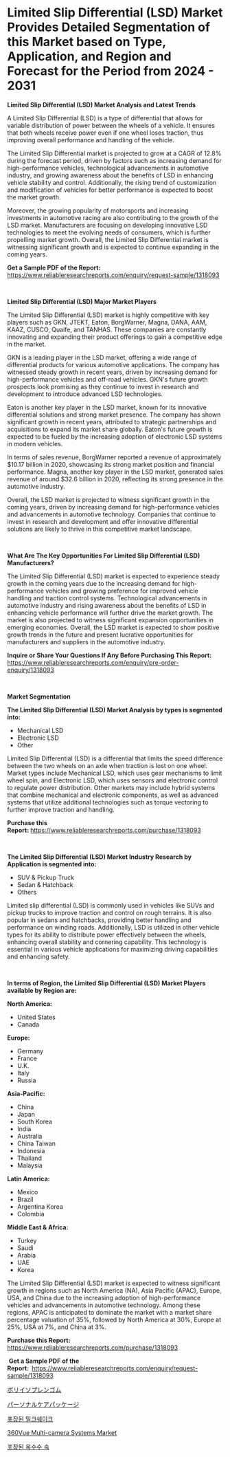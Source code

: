 <p><h1>Limited Slip Differential (LSD) Market Provides Detailed Segmentation of this Market based on Type, Application, and Region and Forecast for the Period from 2024 - 2031</h1></p><p><strong>Limited Slip Differential (LSD) Market Analysis and Latest Trends</strong></p>
<p><p>A Limited Slip Differential (LSD) is a type of differential that allows for variable distribution of power between the wheels of a vehicle. It ensures that both wheels receive power even if one wheel loses traction, thus improving overall performance and handling of the vehicle.</p><p>The Limited Slip Differential market is projected to grow at a CAGR of 12.8% during the forecast period, driven by factors such as increasing demand for high-performance vehicles, technological advancements in automotive industry, and growing awareness about the benefits of LSD in enhancing vehicle stability and control. Additionally, the rising trend of customization and modification of vehicles for better performance is expected to boost the market growth.</p><p>Moreover, the growing popularity of motorsports and increasing investments in automotive racing are also contributing to the growth of the LSD market. Manufacturers are focusing on developing innovative LSD technologies to meet the evolving needs of consumers, which is further propelling market growth. Overall, the Limited Slip Differential market is witnessing significant growth and is expected to continue expanding in the coming years.</p></p>
<p><strong>Get a Sample PDF of the Report:&nbsp;</strong> <a href="https://www.reliableresearchreports.com/enquiry/request-sample/1318093">https://www.reliableresearchreports.com/enquiry/request-sample/1318093</a></p>
<p>&nbsp;</p>
<p><strong>Limited Slip Differential (LSD) Major Market Players</strong></p>
<p><p>The Limited Slip Differential (LSD) market is highly competitive with key players such as GKN, JTEKT, Eaton, BorgWarner, Magna, DANA, AAM, KAAZ, CUSCO, Quaife, and TANHAS. These companies are constantly innovating and expanding their product offerings to gain a competitive edge in the market.</p><p>GKN is a leading player in the LSD market, offering a wide range of differential products for various automotive applications. The company has witnessed steady growth in recent years, driven by increasing demand for high-performance vehicles and off-road vehicles. GKN's future growth prospects look promising as they continue to invest in research and development to introduce advanced LSD technologies.</p><p>Eaton is another key player in the LSD market, known for its innovative differential solutions and strong market presence. The company has shown significant growth in recent years, attributed to strategic partnerships and acquisitions to expand its market share globally. Eaton's future growth is expected to be fueled by the increasing adoption of electronic LSD systems in modern vehicles.</p><p>In terms of sales revenue, BorgWarner reported a revenue of approximately $10.17 billion in 2020, showcasing its strong market position and financial performance. Magna, another key player in the LSD market, generated sales revenue of around $32.6 billion in 2020, reflecting its strong presence in the automotive industry.</p><p>Overall, the LSD market is projected to witness significant growth in the coming years, driven by increasing demand for high-performance vehicles and advancements in automotive technology. Companies that continue to invest in research and development and offer innovative differential solutions are likely to thrive in this competitive market landscape.</p></p>
<p>&nbsp;</p>
<p><strong>What Are The Key Opportunities For Limited Slip Differential (LSD) Manufacturers?</strong></p>
<p><p>The Limited Slip Differential (LSD) market is expected to experience steady growth in the coming years due to the increasing demand for high-performance vehicles and growing preference for improved vehicle handling and traction control systems. Technological advancements in automotive industry and rising awareness about the benefits of LSD in enhancing vehicle performance will further drive the market growth. The market is also projected to witness significant expansion opportunities in emerging economies. Overall, the LSD market is expected to show positive growth trends in the future and present lucrative opportunities for manufacturers and suppliers in the automotive industry.</p></p>
<p><strong>Inquire or Share Your Questions If Any Before Purchasing This Report:</strong> <a href="https://www.reliableresearchreports.com/enquiry/pre-order-enquiry/1318093">https://www.reliableresearchreports.com/enquiry/pre-order-enquiry/1318093</a></p>
<p>&nbsp;</p>
<p><strong>Market Segmentation</strong></p>
<p><strong>The Limited Slip Differential (LSD) Market Analysis by types is segmented into:</strong></p>
<p><ul><li>Mechanical LSD</li><li>Electronic LSD</li><li>Other</li></ul></p>
<p><p>Limited Slip Differential (LSD) is a differential that limits the speed difference between the two wheels on an axle when traction is lost on one wheel. Market types include Mechanical LSD, which uses gear mechanisms to limit wheel spin, and Electronic LSD, which uses sensors and electronic control to regulate power distribution. Other markets may include hybrid systems that combine mechanical and electronic components, as well as advanced systems that utilize additional technologies such as torque vectoring to further improve traction and handling.</p></p>
<p><strong>Purchase this Report:&nbsp;</strong><a href="https://www.reliableresearchreports.com/purchase/1318093">https://www.reliableresearchreports.com/purchase/1318093</a></p>
<p>&nbsp;</p>
<p><strong>The Limited Slip Differential (LSD) Market Industry Research by Application is segmented into:</strong></p>
<p><ul><li>SUV & Pickup Truck</li><li>Sedan & Hatchback</li><li>Others</li></ul></p>
<p><p>Limited slip differential (LSD) is commonly used in vehicles like SUVs and pickup trucks to improve traction and control on rough terrains. It is also popular in sedans and hatchbacks, providing better handling and performance on winding roads. Additionally, LSD is utilized in other vehicle types for its ability to distribute power effectively between the wheels, enhancing overall stability and cornering capability. This technology is essential in various vehicle applications for maximizing driving capabilities and enhancing safety.</p></p>
<p>&nbsp;</p>
<p><strong>In terms of Region, the Limited Slip Differential (LSD) Market Players available by Region are:</strong></p>
<p>
    <p> <strong> North America: </strong>
        <ul>
            <li>United States</li>
            <li>Canada</li>
        </ul>
        </p> 
    <p> <strong> Europe: </strong>
        <ul>
            <li>Germany</li>
            <li>France</li>
            <li>U.K.</li>
            <li>Italy</li>
            <li>Russia</li>
        </ul>
        </p> 
    <p> <strong> Asia-Pacific: </strong>
        <ul>
            <li>China</li>
            <li>Japan</li>
            <li>South Korea</li>
            <li>India</li>
            <li>Australia</li>
            <li>China Taiwan</li>
            <li>Indonesia</li>
            <li>Thailand</li>
            <li>Malaysia</li>
        </ul>
        </p> 
    <p> <strong> Latin America: </strong>
        <ul>
            <li>Mexico</li>
            <li>Brazil</li>
            <li>Argentina Korea</li>
            <li>Colombia</li>
        </ul>
        </p> 
    <p> <strong> Middle East & Africa: </strong>
        <ul>
            <li>Turkey</li>
            <li>Saudi</li>
            <li>Arabia</li>
            <li>UAE</li>
            <li>Korea</li>
        </ul>
    </p>
    </p>
<p><p>The Limited Slip Differential (LSD) market is expected to witness significant growth in regions such as North America (NA), Asia Pacific (APAC), Europe, USA, and China due to the increasing adoption of high-performance vehicles and advancements in automotive technology. Among these regions, APAC is anticipated to dominate the market with a market share percentage valuation of 35%, followed by North America at 30%, Europe at 25%, USA at 7%, and China at 3%.</p></p>
<p><strong>Purchase this Report: </strong><a href="https://www.reliableresearchreports.com/purchase/1318093">https://www.reliableresearchreports.com/purchase/1318093</a></p>
<p>&nbsp;<strong>Get a Sample PDF of the Report:&nbsp;&nbsp;</strong><a href="https://www.reliableresearchreports.com/enquiry/request-sample/1318093">https://www.reliableresearchreports.com/enquiry/request-sample/1318093</a></p>
<p><strong></strong></p>
<p><p><a href="https://medium.com/@lubmix/%E3%83%9D%E3%83%AA%E3%82%A4%E3%82%BD%E3%83%97%E3%83%AC%E3%83%B3%E3%82%B4%E3%83%A0%E5%B8%82%E5%A0%B4%E3%81%AF-%E5%B8%82%E5%A0%B4%E3%82%B7%E3%82%A7%E3%82%A2-%E3%82%B5%E3%82%A4%E3%82%BA-2031%E5%B9%B4%E3%81%BE%E3%81%A7%E3%81%AE%E4%BA%88%E6%B8%AC%E3%81%AB%E7%84%A6%E7%82%B9%E3%82%92%E5%BD%93%E3%81%A6%E3%81%A6%E3%81%84%E3%81%BE%E3%81%99-65cbe76cf820">ポリイソプレンゴム</a></p><p><a href="https://medium.com/@royalmiller09/%E5%80%8B%E4%BA%BA%E3%82%B1%E3%82%A2%E3%83%91%E3%83%83%E3%82%B1%E3%83%BC%E3%82%B8%E5%B8%82%E5%A0%B4%E3%81%AE%E8%A6%8F%E6%A8%A1%E3%81%AF-%E4%B8%96%E7%95%8C%E7%94%A3%E6%A5%AD%E3%81%AB%E3%81%8A%E3%81%91%E3%82%8B%E6%9C%80%E9%81%A9%E3%81%AA%E3%83%9E%E3%83%BC%E3%82%B1%E3%83%86%E3%82%A3%E3%83%B3%E3%82%B0%E3%83%81%E3%83%A3%E3%83%B3%E3%83%8D%E3%83%AB%E3%82%92%E6%98%8E%E3%82%89%E3%81%8B%E3%81%AB%E3%81%97%E3%81%BE%E3%81%99-0a906c20fcf5">パーソナルケアパッケージ</a></p><p><a href="https://medium.com/@ivatkmkqnybaev9/2024%EB%85%84%EB%B6%80%ED%84%B0-2031%EB%85%84%EA%B9%8C%EC%A7%80%EC%9D%98-%EA%B8%B0%EA%B0%84%EC%9D%84-%EC%9C%84%ED%95%9C-%ED%8F%AC%EC%9E%A5%EB%90%9C-%EB%B0%80%ED%81%AC%EC%89%90%EC%9D%B4%ED%81%AC-%EC%8B%9C%EC%9E%A5-%EB%B6%84%EC%84%9D%EA%B3%BC-%ED%81%AC%EA%B8%B0-%EC%98%88%EC%B8%A1-4146397a8876">포장된 밀크쉐이크</a></p><p><a href="https://github.com/brentleyjimmiealvaradoz4l1rea/Market-Research-Report-List-1/blob/main/360vue-multi-camera-systems-market.md">360Vue Multi-camera Systems Market</a></p><p><a href="https://medium.com/@ivatkmkqnybaev9/%EC%86%90%EC%A7%88%EB%90%9C-%EC%98%A5%EC%88%98%EC%88%98-%EA%BB%8D%EC%A7%88-%EC%8B%9C%EC%9E%A5-%EC%9C%A0%ED%98%95-%EC%9D%91%EC%9A%A9-%EB%B0%8F-%EC%A7%80%EB%A6%AC%EC%97%90-%EB%8C%80%ED%95%9C-%ED%8F%AC%EA%B4%84%EC%A0%81-%ED%8F%89%EA%B0%80-b43448390b59">포장된 옥수수 속</a></p></p>